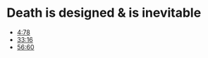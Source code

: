 # Death is designed & is inevitable

- [4:78](https://quran.com/4/78)
- [33:16](https://quran.com/33/16)
- [56:60](https://quran.com/56/60)
